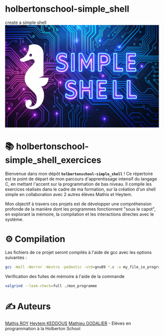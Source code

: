 # holbertonschool-simple_shell
create a simple shell
<img src= "https://github.com/Mathieu7483/holbertonschool-simple_shell/blob/Mathieu/img/image%20readme%20pour%20simple%20shell.png">

# 📚 holbertonschool-simple_shell_exercices

Bienvenue dans mon dépôt **`holbertonschool-simple_shell`** ! Ce répertoire est le point de départ de mon parcours d'apprentissage intensif du langage C, en mettant l'accent sur la programmation de bas niveau. Il compile les exercices réalisés dans le cadre de ma formation, sur la création d'un shell simple en collaboration avec 2 autres élèves Mathis et Heytem.

Mon objectif à travers ces projets est de développer une compréhension profonde de la manière dont les programmes fonctionnent "sous le capot", en explorant la mémoire, la compilation et les interactions directes avec le système.

# ⚙️ Compilation
Les fichiers de ce projet seront compilés à l'aide de gcc avec les options suivantes :

```Bash
gcc -Wall -Werror -Wextra -pedantic -std=gnu89 *.c -o my_file_io_program
```

Verification des fuites de mémoire à l'aide de la commande
```Bash
valgrind --leak-check=full ./mon_programme
```

# ✍️ Auteurs
[Mathis ROY](https://github.com/rpokman)
[Heytem KEDDOUS](https://github.com/h7k2)
[Mathieu GODALIER](https://github.com/Mathieu7483) - Elèves en programmation à la Holberton School
